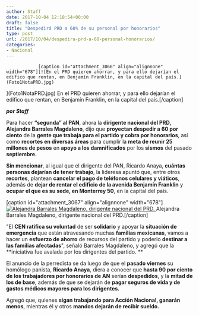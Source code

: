 ```yaml
---
author: Staff
date: 2017-10-04 12:18:54+00:00
draft: false
title: "Despedirá PRD a 60% de su personal por honorarios"
type: post
url: /2017/10/04/despedira-prd-a-60-personal-honorarios/
categories:
- Nacional
---
```



				[caption id="attachment_3066" align="alignnone" width="678"][![En el PRD quieren ahorrar, y para ello dejarían el edifico que rentan, en Benjamín Franklin, en la capital del país.](Foto1NotaPRD.jpg)
](Foto1NotaPRD.jpg) En el PRD quieren ahorrar, y para ello dejarían el edifico que rentan, en Benjamín Franklin, en la capital del país.[/caption]

_**por Staff**_

Para hacer **“segunda” al PAN**, ahora la **dirigente nacional del PRD, Alejandra Barrales Magdaleno**, dijo que **proyectan despedir a 60 por ciento** de la **gente que trabaja para el partido y cobra por honorarios**, así como **recortes en diversas áreas** para cumplir la **meta de reunir 25 millones de pesos** en **apoyo a los damnificados** por los **sismos** del pasado **septiembre.**

**Sin mencionar**, al igual que el dirigente del PAN, Ricardo Anaya, **cuántas personas dejarían de tener trabajo**, la lideresa apuntó que, entre otros **recortes**, plantean **cancelar el pago de teléfonos celulares y viáticos**, además de **dejar de rentar el edificio de la avenida Benjamín Franklin** y **ocupar el que es su sede, en Monterrey 50**, en la capital del país.

[caption id="attachment_3067" align="alignnone" width="678"][![Alejandra Barrales Magdaleno, dirigente nacional del PRD.](Foto2NotaPRD.jpg)
](Foto2NotaPRD.jpg) Alejandra Barrales Magdaleno, dirigente nacional del PRD.[/caption]

"El **CEN ratifica su voluntad** de ser **solidario** y apoyar la **situación de emergencia** que están atravesando muchas **familias mexicanas**, vamos a hacer un **esfuerzo de ahorro** de recursos del partido y poderlo **destinar a las familias afectadas**", señaló Barrales Magdaleno, y agregó que la **iniciativa fue avalada por los dirigentes del partido. **

El anuncio de la perredista se da luego de que el **pasado viernes** su homólogo panista, **Ricardo Anaya**, diera a conocer que **hasta 90 por ciento de los trabajadores por honorarios de AN** serían **despedidos**, y la **mitad de los de base**, además de que se dejarán de **pagar seguros de vida y de gastos médicos mayores para los dirigentes.**

Agregó que, quienes **sigan trabajando para Acción Nacional, ganarán menos**, mientras él y otros **mandos dejarán de recibir sueldo.**		
